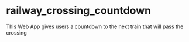 # railway_crossing_countdown
This Web App gives users a countdown to the next train that will pass the crossing
